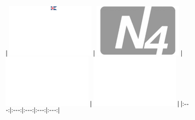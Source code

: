 | ![](https://raw.githubusercontent.com/RevGear/logo/master/Countries/IS/Althingi.png) | ![](https://raw.githubusercontent.com/RevGear/logo/master/Countries/IS/N4.png) | ![](https://raw.githubusercontent.com/RevGear/logo/master/Countries/IS/RUV.png) | ![](https://raw.githubusercontent.com/RevGear/logo/master/Countries/IS/RUV2.png)  | 
|:---:|:---:|:---:|:---:|:---:| 
